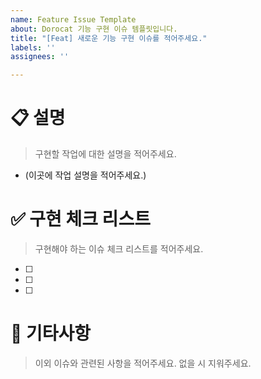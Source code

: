 ```yaml
---
name: Feature Issue Template
about: Dorocat 기능 구현 이슈 템플릿입니다.
title: "[Feat] 새로운 기능 구현 이슈를 적어주세요."
labels: ''
assignees: ''

---
```


# 📋 설명
> 구현할 작업에 대한 설명을 적어주세요.

- (이곳에 작업 설명을 적어주세요.)
 
# ✅ 구현 체크 리스트
> 구현해야 하는 이슈 체크 리스트를 적어주세요.

- [ ] 
- [ ] 
- [ ] 

# 🎸 기타사항
> 이외 이슈와 관련된 사항을 적어주세요.
> 없을 시 지워주세요.
